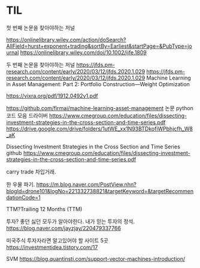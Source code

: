 

# TIL
첫 번째 논문을 찾아야하는 저널

https://onlinelibrary.wiley.com/action/doSearch?AllField=hurst+exponent+trading&sortBy=Earliest&startPage=&PubType=journal
https://onlinelibrary.wiley.com/doi/10.1002/ijfe.1809


두 번째 논문을 찾아야하는 저널
https://jfds.pm-research.com/content/early/2020/03/12/jfds.2020.1.029
https://jfds.pm-research.com/content/early/2020/03/12/jfds.2020.1.029
Machine Learning in Asset Management: Part 2: Portfolio Construction—Weight Optimization

https://vixra.org/pdf/1912.0492v1.pdf

https://github.com/firmai/machine-learning-asset-management
논문 python 코드 모음 드라이버
https://www.cmegroup.com/education/files/dissecting-investment-strategies-in-the-cross-section-and-time-series.pdf
https://drive.google.com/drive/folders/1utWE_xx1N93BTDkofiWPbhjcfh_W8_aK

Dissecting Investment Strategies in the Cross Section and Time Series github
https://www.cmegroup.com/education/files/dissecting-investment-strategies-in-the-cross-section-and-time-series.pdf

carry trade
차입거래.


한 우물 파기.
https://m.blog.naver.com/PostView.nhn?blogId=drone101&logNo=221332738821&targetKeyword=&targetRecommendationCode=1

TTM?Trailing 12 Months (TTM)


투자? 좋던 싫던 모두가 알아야한다. 내가 믿는 투자의 정석.
https://blog.naver.com/jayzjay/220479337766


미국주식 투자자라면 알고있어야 할 사이트 5곳
https://investmentidea.tistory.com/17


SVM
https://blog.quantinsti.com/support-vector-machines-introduction/
